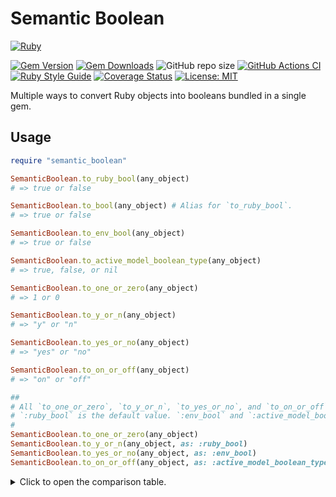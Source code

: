 # Semantic Boolean

[![Ruby](https://img.shields.io/badge/ruby-%23CC342D.svg?style=for-the-badge&logo=ruby&logoColor=white)](https://www.ruby-lang.org/en/)

[![Gem Version](https://badge.fury.io/rb/semantic_boolean.svg)](https://rubygems.org/gems/semantic_boolean) [![Gem Downloads](https://img.shields.io/gem/dt/semantic_boolean.svg)](https://rubygems.org/gems/semantic_boolean)  ![GitHub repo size](https://img.shields.io/github/repo-size/marian13/semantic_boolean) [![GitHub Actions CI](https://github.com/marian13/semantic_boolean/actions/workflows/ci.yml/badge.svg?branch=main)](https://github.com/marian13/semantic_boolean/actions/workflows/ci.yml) [![Ruby Style Guide](https://img.shields.io/badge/code_style-standard-brightgreen.svg)](https://github.com/testdouble/standard) [![Coverage Status](https://coveralls.io/repos/github/marian13/semantic_boolean/badge.svg)](https://coveralls.io/github/marian13/semantic_boolean?branch=main) 
[![License: MIT](https://img.shields.io/badge/License-MIT-yellow.svg)](https://opensource.org/licenses/MIT)

Multiple ways to convert Ruby objects into booleans bundled in a single gem.

## Usage

```ruby
require "semantic_boolean"

SemanticBoolean.to_ruby_bool(any_object)
# => true or false

SemanticBoolean.to_bool(any_object) # Alias for `to_ruby_bool`.
# => true or false

SemanticBoolean.to_env_bool(any_object)
# => true or false

SemanticBoolean.to_active_model_boolean_type(any_object)
# => true, false, or nil

SemanticBoolean.to_one_or_zero(any_object)
# => 1 or 0

SemanticBoolean.to_y_or_n(any_object)
# => "y" or "n"

SemanticBoolean.to_yes_or_no(any_object)
# => "yes" or "no"

SemanticBoolean.to_on_or_off(any_object)
# => "on" or "off"

##
# All `to_one_or_zero`, `to_y_or_n`, `to_yes_or_no`, and `to_on_or_off` methods accept `:as` keyword.
# `:ruby_bool` is the default value. `:env_bool` and `:active_model_boolean_type` are also available.
#
SemanticBoolean.to_one_or_zero(any_object)
SemanticBoolean.to_y_or_n(any_object, as: :ruby_bool)
SemanticBoolean.to_yes_or_no(any_object, as: :env_bool)
SemanticBoolean.to_on_or_off(any_object, as: :active_model_boolean_type)
```

<details>
  <summary>
    Click to open the comparison table.
  </summary>

  | object | to_ruby_bool | to_env_bool | to_active_model_boolean_type |
  | - | - | - | - |
  | `true` | `true` | `true` | `true` |
  | `false` | `false` | `false` | `false` |
  | | | | |
  | `nil` | `false` | `false` | `true` |
  | `""` | `true` | `false` | `nil` |
  | | | | |
  | `"t"` | `true` | `true` | `true` |
  | `"f"` | `true` | `false` | `false` |
  | | | | |
  | `:t` | `true` | `true` | `true` |
  | `:f` | `true` | `false` | `false` |
  | | | | |
  | `"T"` | `true` | `true` | `true` |
  | `"F"` | `true` | `false` | `false` |
  | | | | |
  | `:T` | `true` | `true` | `true` |
  | `:F` | `true` | `false` | `false` |
  | | | | |
  | `"true"` | `true` | `true` | `true` |
  | `"false"` | `true` | `false` | `false` |
  | | | | |
  | `:true` | `true` | `true` | `true` |
  | `:false` | `true` | `false` | `false` |
  | | | | |
  | `"True"` | `true` | `true` | `true` |
  | `"False"` | `true` | `false` | `true` |
  | | | | |
  | `:True` | `true` | `true` | `true` |
  | `:False` | `true` | `false` | `true` |
  | | | | |
  | `"tRuE"` | `true` | `false` | `true` |
  | `"fAlSe"` | `true` | `false` | `true` |
  | | | | |
  | `:tRuE` | `true` | `false` | `true` |
  | `:fAlSe` | `true` | `false` | `true` |
  | | | | |
  | `"TRUE"` | `true` | `true` | `true` |
  | `"FALSE"` | `true` | `false` | `false` |
  | | | | |
  | `:TRUE` | `true` | `true` | `true` |
  | `:FALSE` | `true` | `false` | `false` |
  | | | | |
  | `"on"` | `true` | `true` | `true` |
  | `"off"` | `true` | `false` | `false` |
  | | | | |
  | `:on` | `true` | `true` | `true` |
  | `:off` | `true` | `false` | `false` |
  | | | | |
  | `"On"` | `true` | `true` | `true` |
  | `"Off"` | `true` | `false` | `true` |
  | | | | |
  | `:On` | `true` | `true` | `true` |
  | `:Off` | `true` | `false` | `true` |
  | | | | |
  | `"oN"` | `true` | `false` | `true` |
  | `"oFf"` | `true` | `false` | `true` |
  | | | | |
  | `:oN` | `true` | `false` | `true` |
  | `:oFf` | `true` | `false` | `true` |
  | | | | |
  | `"ON"` | `true` | `true` | `true` |
  | `"OFF"` | `true` | `false` | `false` |
  | | | | |
  | `:ON` | `true` | `true` | `true` |
  | `:OFF` | `true` | `false` | `false` |
  | | | | |
  | `"y"` | `true` | `true` | `true` |
  | `"n"` | `true` | `false` | `true` |
  | | | | |
  | `:y` | `true` | `true` | `true` |
  | `:n` | `true` | `false` | `true` |
  | | | | |
  | `"yes"` | `true` | `true` | `true` |
  | `"no"` | `true` | `false` | `true` |
  | | | | |
  | `:yes` | `true` | `true` | `true` |
  | `:no` | `true` | `false` | `true` |
  | | | | |
  | `"Yes"` | `true` | `true` | `true` |
  | `"No"` | `true` | `false` | `true` |
  | | | | |
  | `:Yes` | `true` | `true` | `true` |
  | `:No` | `true` | `false` | `true` |
  | | | | |
  | `"yEs"` | `true` | `false` | `true` |
  | `"nO"` | `true` | `false` | `true` |
  | | | | |
  | `:yEs` | `true` | `false` | `true` |
  | `:nO` | `true` | `false` | `true` |
  | | | | |
  | `"YES"` | `true` | `true` | `true` |
  | `"NO"` | `true` | `false` | `true` |
  | | | | |
  | `:YES` | `true` | `true` | `true` |
  | `:NO` | `true` | `false` | `true` |
  | | | | |
  | `"1"` | `true` | `true` | `true` |
  | `"0"` | `true` | `false` | `false` |
  | | | | |
  | `:"1"` | `true` | `true` | `true` |
  | `:"0"` | `true` | `false` | `false` |
  | | | | |
  | `1` | `true` | `true` | `true` |
  | `0` | `true` | `false` | `false` |
  | | | | |
  | `"2"` | `true` | `true` | `true` |
  | `"-1"` | `true` | `false` | `true` |
  | | | | |
  | `:"2"` | `true` | `true` | `true` |
  | `:"-1"` | `true` | `false` | `true` |
  | | | | |
  | `2` | `true` | `true` | `true` |
  | `-1` | `true` | `false` | `true` |
  | | | | |
  | `"1.0"` | `true` | `false` | `true` |
  | `"0.0"` | `true` | `false` | `true` |
  | | | | |
  | `:"1.0"` | `true` | `false` | `true` |
  | `:"0.0"` | `true` | `false` | `true` |
  | | | | |
  | `1.0` | `true` | `false` | `true` |
  | `0.0` | `true` | `false` | `true` |
  | | | | |
  | `"2.0"` | `true` | `false` | `true` |
  | `"-1.0"` | `true` | `false` | `true` |
  | | | | |
  | `:"2.0"` | `true` | `false` | `true` |
  | `:"-1.0"` | `true` | `false` | `true` |
  | | | | |
  | `2.0` | `true` | `false` | `true` |
  | `-1.0` | `true` | `false` | `true` |
  | | | | |
  | `BigDecimal("1.0")` | `true` | `false` | `true` |
  | `BigDecimal("0.0")` | `true` | `false` | `true` |
  | | | | |
  | `BigDecimal("2.0")` | `true` | `false` | `true` |
  | `BigDecimal("-1.0")` | `true` | `false` | `true` |
  | | | | |
  | `1r` | `true` | `false` | `true` |
  | `0r` | `true` | `false` | `true` |
  | | | | |
  | `2r` | `true` | `false` | `true` |
  | `-1r` | `true` | `false` | `true` |
  | | | | |
  | `[]` | `true` | `false` | `true` |
  | `{}` | `true` | `false` | `true` |
  | `Object.new` | `true` | `false` | `true` |
  | `Class.new` | `true` | `false` | `true` |
</details>
